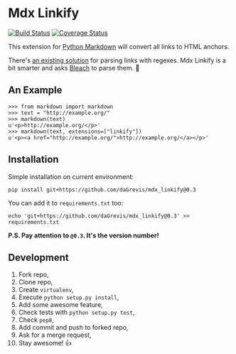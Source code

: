 # Mdx Linkify

[![Build Status](https://travis-ci.org/daGrevis/mdx_linkify.png?branch=master)](https://travis-ci.org/daGrevis/mdx_linkify)
[![Coverage Status](https://coveralls.io/repos/daGrevis/mdx_linkify/badge.png?branch=master)](https://coveralls.io/r/daGrevis/mdx_linkify?branch=master)

This extension for [Python Markdown](https://github.com/waylan/Python-Markdown) will convert all links to HTML anchors.

There's [an existing solution](https://github.com/r0wb0t/markdown-urlize) for parsing links with regexes. Mdx Linkify is a bit smarter and asks [Bleach](https://github.com/jsocol/bleach) to parse them. :clap:

## An Example

    >>> from markdown import markdown
    >>> text = "http://example.org/"
    >>> markdown(text)
    u'<p>http://example.org/</p>'
    >>> markdown(text, extensions=["linkify"])
    u'<p><a href="http://example.org/">http://example.org/</a></p>'

## Installation

Simple installation on current environment:

    pip install git+https://github.com/daGrevis/mdx_linkify@0.3

You can add it to `requirements.txt` too:

    echo 'git+https://github.com/daGrevis/mdx_linkify@0.3' >> requirements.txt

**P.S. Pay attention to `@0.3`. It's the version number!**

## Development

1. Fork repo,
2. Clone repo,
3. Create `virtualenv`,
4. Execute `python setup.py install`,
5. Add some awesome feature,
6. Check tests with `python setup.py test`,
7. Check `pep8`,
8. Add commit and push to forked repo,
9. Ask for a merge request,
10. Stay awesome! :+1:
